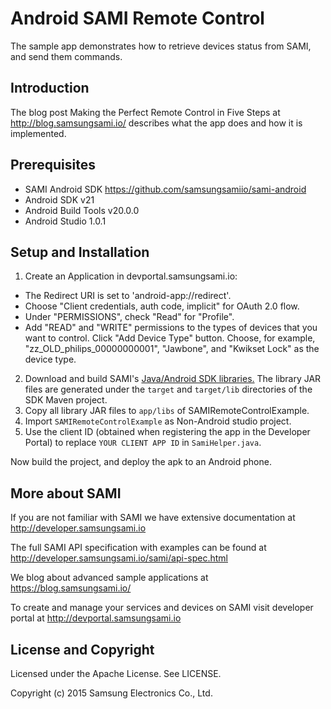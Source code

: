 Android SAMI Remote Control
===================================

The sample app demonstrates how to retrieve devices status from SAMI,
and send them commands.

Introduction
------------

The blog post Making the Perfect Remote Control in Five Steps at http://blog.samsungsami.io/ describes what the app does and how it is implemented.

Prerequisites
-------------

 * SAMI Android SDK https://github.com/samsungsamiio/sami-android
 * Android SDK v21
 * Android Build Tools v20.0.0
 * Android Studio 1.0.1

Setup and Installation
----------------------

1. Create an Application in devportal.samsungsami.io:
  * The Redirect URI is set to 'android-app://redirect'.
  * Choose "Client credentials, auth code, implicit" for OAuth 2.0 flow.
  * Under "PERMISSIONS", check "Read" for "Profile".
  * Add "READ" and "WRITE" permissions to the types of devices that you want to control. Click "Add Device Type" button.  Choose, for example, "zz_OLD_philips_00000000001", "Jawbone", and "Kwikset Lock" as the device type.
2. Download and build SAMI's [Java/Android SDK libraries.](/sami/native-SDKs/android-SDK.html) The library JAR files are generated under the `target` and `target/lib` directories of the SDK Maven project.
3. Copy all library JAR files to `app/libs` of SAMIRemoteControlExample.
4. Import `SAMIRemoteControlExample` as Non-Android studio project.
5. Use the client ID (obtained when registering the app in the Developer Portal) to replace `YOUR CLIENT APP ID` in `SamiHelper.java`.

Now build the project, and deploy the apk to an Android phone.

More about SAMI
---------------

If you are not familiar with SAMI we have extensive documentation at http://developer.samsungsami.io

The full SAMI API specification with examples can be found at http://developer.samsungsami.io/sami/api-spec.html

We blog about advanced sample applications at https://blog.samsungsami.io/

To create and manage your services and devices on SAMI visit developer portal at http://devportal.samsungsami.io

License and Copyright
---------------------

Licensed under the Apache License. See LICENSE.

Copyright (c) 2015 Samsung Electronics Co., Ltd.

